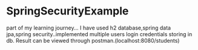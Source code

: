 # SpringSecurityExample
part of my learning journey...
I have used h2 database,spring data jpa,spring security..implemented multiple users login credentials storing in db.
Result can be viewed through postman.(localhost:8080/students)
